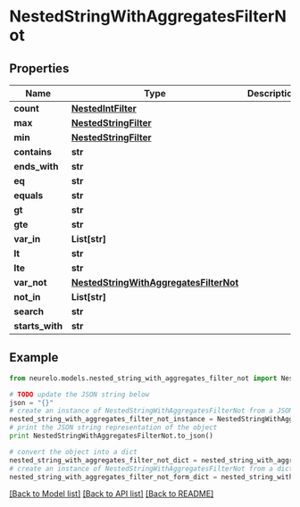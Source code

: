 # NestedStringWithAggregatesFilterNot


## Properties
Name | Type | Description | Notes
------------ | ------------- | ------------- | -------------
**count** | [**NestedIntFilter**](NestedIntFilter.md) |  | [optional] 
**max** | [**NestedStringFilter**](NestedStringFilter.md) |  | [optional] 
**min** | [**NestedStringFilter**](NestedStringFilter.md) |  | [optional] 
**contains** | **str** |  | [optional] 
**ends_with** | **str** |  | [optional] 
**eq** | **str** |  | [optional] 
**equals** | **str** |  | [optional] 
**gt** | **str** |  | [optional] 
**gte** | **str** |  | [optional] 
**var_in** | **List[str]** |  | [optional] 
**lt** | **str** |  | [optional] 
**lte** | **str** |  | [optional] 
**var_not** | [**NestedStringWithAggregatesFilterNot**](NestedStringWithAggregatesFilterNot.md) |  | [optional] 
**not_in** | **List[str]** |  | [optional] 
**search** | **str** |  | [optional] 
**starts_with** | **str** |  | [optional] 

## Example

```python
from neurelo.models.nested_string_with_aggregates_filter_not import NestedStringWithAggregatesFilterNot

# TODO update the JSON string below
json = "{}"
# create an instance of NestedStringWithAggregatesFilterNot from a JSON string
nested_string_with_aggregates_filter_not_instance = NestedStringWithAggregatesFilterNot.from_json(json)
# print the JSON string representation of the object
print NestedStringWithAggregatesFilterNot.to_json()

# convert the object into a dict
nested_string_with_aggregates_filter_not_dict = nested_string_with_aggregates_filter_not_instance.to_dict()
# create an instance of NestedStringWithAggregatesFilterNot from a dict
nested_string_with_aggregates_filter_not_form_dict = nested_string_with_aggregates_filter_not.from_dict(nested_string_with_aggregates_filter_not_dict)
```
[[Back to Model list]](../README.md#documentation-for-models) [[Back to API list]](../README.md#documentation-for-api-endpoints) [[Back to README]](../README.md)


